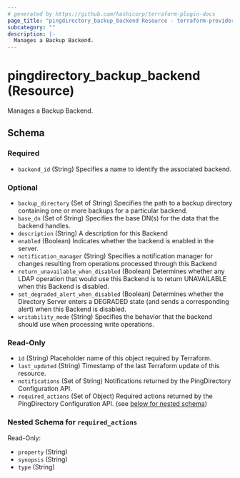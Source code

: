 ```yaml
---
# generated by https://github.com/hashicorp/terraform-plugin-docs
page_title: "pingdirectory_backup_backend Resource - terraform-provider-pingdirectory"
subcategory: ""
description: |-
  Manages a Backup Backend.
---
```


# pingdirectory_backup_backend (Resource)

Manages a Backup Backend.



<!-- schema generated by tfplugindocs -->
## Schema

### Required

- `backend_id` (String) Specifies a name to identify the associated backend.

### Optional

- `backup_directory` (Set of String) Specifies the path to a backup directory containing one or more backups for a particular backend.
- `base_dn` (Set of String) Specifies the base DN(s) for the data that the backend handles.
- `description` (String) A description for this Backend
- `enabled` (Boolean) Indicates whether the backend is enabled in the server.
- `notification_manager` (String) Specifies a notification manager for changes resulting from operations processed through this Backend
- `return_unavailable_when_disabled` (Boolean) Determines whether any LDAP operation that would use this Backend is to return UNAVAILABLE when this Backend is disabled.
- `set_degraded_alert_when_disabled` (Boolean) Determines whether the Directory Server enters a DEGRADED state (and sends a corresponding alert) when this Backend is disabled.
- `writability_mode` (String) Specifies the behavior that the backend should use when processing write operations.

### Read-Only

- `id` (String) Placeholder name of this object required by Terraform.
- `last_updated` (String) Timestamp of the last Terraform update of this resource.
- `notifications` (Set of String) Notifications returned by the PingDirectory Configuration API.
- `required_actions` (Set of Object) Required actions returned by the PingDirectory Configuration API. (see [below for nested schema](#nestedatt--required_actions))

<a id="nestedatt--required_actions"></a>
### Nested Schema for `required_actions`

Read-Only:

- `property` (String)
- `synopsis` (String)
- `type` (String)


